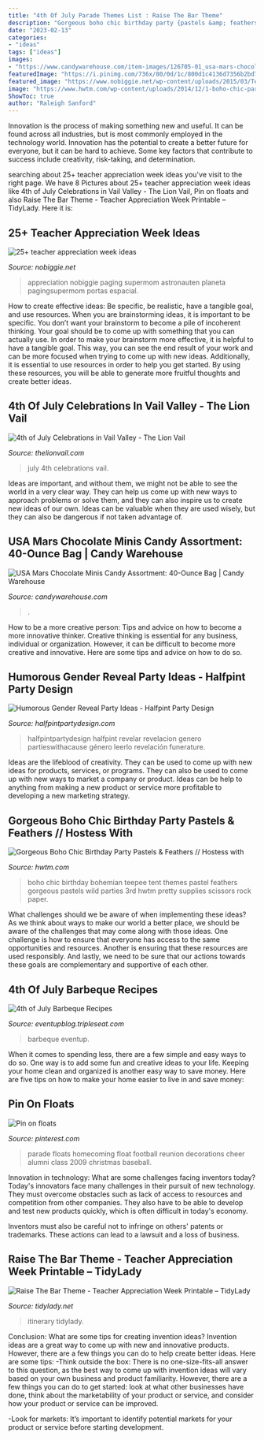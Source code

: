 ```yaml
---
title: "4th Of July Parade Themes List : Raise The Bar Theme"
description: "Gorgeous boho chic birthday party {pastels &amp; feathers} // hostess with"
date: "2023-02-13"
categories:
- "ideas"
tags: ["ideas"]
images:
- "https://www.candywarehouse.com/item-images/126705-01_usa-mars-chocolate-minis-candy-40-ounce-bag.jpg"
featuredImage: "https://i.pinimg.com/736x/80/0d/1c/800d1c4136d7356b2bd7916c55b36a33--homecoming-floats-homecoming-parade.jpg"
featured_image: "https://www.nobiggie.net/wp-content/uploads/2015/03/Teacher-Appreciation-Door-Idea-Out-of-this-World-25-teacher-appreciation-week-ideas-NoBiggie.net_.jpg"
image: "https://www.hwtm.com/wp-content/uploads/2014/12/1-boho-chic-party-tee-pee.jpg"
ShowToc: true
author: "Raleigh Sanford"
---
```



Innovation is the process of making something new and useful. It can be found across all industries, but is most commonly employed in the technology world. Innovation has the potential to create a better future for everyone, but it can be hard to achieve. Some key factors that contribute to success include creativity, risk-taking, and determination.

	

		
searching about 25+ teacher appreciation week ideas you've visit to the right page. We have 8 Pictures about 25+ teacher appreciation week ideas like 4th of July Celebrations in Vail Valley - The Lion Vail, Pin on floats and also Raise The Bar Theme - Teacher Appreciation Week Printable – TidyLady. Here it is:
		
    
## 25+ Teacher Appreciation Week Ideas

<img loading=lazy src="https://www.nobiggie.net/wp-content/uploads/2015/03/Teacher-Appreciation-Door-Idea-Out-of-this-World-25-teacher-appreciation-week-ideas-NoBiggie.net_.jpg" onerror="this.onerror=null;this.src='https://tse4.mm.bing.net/th?id=OIP.GOx08GmIcSGckxQ__5pQMQHaMG&amp;pid=15.1';" alt="25+ teacher appreciation week ideas">

_Source: nobiggie.net_

>appreciation nobiggie paging supermom astronauten planeta pagingsupermom portas espacial. 

	

How to create effective ideas: Be specific, be realistic, have a tangible goal, and use resources.
When you are brainstorming ideas, it is important to be specific. You don’t want your brainstorm to become a pile of incoherent thinking. Your goal should be to come up with something that you can actually use. In order to make your brainstorm more effective, it is helpful to have a tangible goal. This way, you can see the end result of your work and can be more focused when trying to come up with new ideas. Additionally, it is essential to use resources in order to help you get started. By using these resources, you will be able to generate more fruitful thoughts and create better ideas.

    
## 4th Of July Celebrations In Vail Valley - The Lion Vail

<img loading=lazy src="https://thelionvail.com/wp-content/uploads/2018/06/Vail-4th-of-July-red.jpg" onerror="this.onerror=null;this.src='https://tse3.mm.bing.net/th?id=OIP.sxEfSMGT-5fKMByENoW-UwHaE8&amp;pid=15.1';" alt="4th of July Celebrations in Vail Valley - The Lion Vail">

_Source: thelionvail.com_

>july 4th celebrations vail. 

	

Ideas are important, and without them, we might not be able to see the world in a very clear way. They can help us come up with new ways to approach problems or solve them, and they can also inspire us to create new ideas of our own. Ideas can be valuable when they are used wisely, but they can also be dangerous if not taken advantage of.

    
## USA Mars Chocolate Minis Candy Assortment: 40-Ounce Bag | Candy Warehouse

<img loading=lazy src="https://www.candywarehouse.com/item-images/126705-01_usa-mars-chocolate-minis-candy-40-ounce-bag.jpg" onerror="this.onerror=null;this.src='https://tse3.mm.bing.net/th?id=OIP.FoShGCo1sQtCpCSsS5kgfwHaHa&amp;pid=15.1';" alt="USA Mars Chocolate Minis Candy Assortment: 40-Ounce Bag | Candy Warehouse">

_Source: candywarehouse.com_

>. 

	

How to be a more creative person: Tips and advice on how to become a more innovative thinker.
Creative thinking is essential for any business, individual or organization. However, it can be difficult to become more creative and innovative. Here are some tips and advice on how to do so.

    
## Humorous Gender Reveal Party Ideas - Halfpint Party Design

<img loading=lazy src="https://i1.wp.com/halfpintpartydesign.com/wp-content/uploads/2017/05/gender-reveal-party-humor.jpg?resize=735%2C1536&amp;ssl=1" onerror="this.onerror=null;this.src='https://tse1.mm.bing.net/th?id=OIP.6Xbw90kpsNdrcmDRIiu-swHaPe&amp;pid=15.1';" alt="Humorous Gender Reveal Party Ideas - Halfpint Party Design">

_Source: halfpintpartydesign.com_

>halfpintpartydesign halfpint revelar revelacion genero partieswithacause género leerlo revelación funerature. 

	

Ideas are the lifeblood of creativity. They can be used to come up with new ideas for products, services, or programs. They can also be used to come up with new ways to market a company or product. Ideas can be help to anything from making a new product or service more profitable to developing a new marketing strategy.

    
## Gorgeous Boho Chic Birthday Party Pastels &amp; Feathers // Hostess With

<img loading=lazy src="https://www.hwtm.com/wp-content/uploads/2014/12/1-boho-chic-party-tee-pee.jpg" onerror="this.onerror=null;this.src='https://tse1.mm.bing.net/th?id=OIP.Yrh0E9CxZNwdOGZpLGP-zwHaLG&amp;pid=15.1';" alt="Gorgeous Boho Chic Birthday Party Pastels &amp; Feathers // Hostess with">

_Source: hwtm.com_

>boho chic birthday bohemian teepee tent themes pastel feathers gorgeous pastels wild parties 3rd hwtm pretty supplies scissors rock paper. 

	

What challenges should we be aware of when implementing these ideas?
As we think about ways to make our world a better place, we should be aware of the challenges that may come along with those ideas. One challenge is how to ensure that everyone has access to the same opportunities and resources. Another is ensuring that these resources are used responsibly. And lastly, we need to be sure that our actions towards these goals are complementary and supportive of each other.

    
## 4th Of July Barbeque Recipes

<img loading=lazy src="https://eventupblog.tripleseat.com/hubfs/Imported_Blog_Media/4thofjulybarbeque_2_1340x1340.jpeg" onerror="this.onerror=null;this.src='https://tse3.mm.bing.net/th?id=OIP.S1E6rcyE2A4WtTxDfKzSQwHaHa&amp;pid=15.1';" alt="4th of July Barbeque Recipes">

_Source: eventupblog.tripleseat.com_

>barbeque eventup. 

	

When it comes to spending less, there are a few simple and easy ways to do so. One way is to add some fun and creative ideas to your life. Keeping your home clean and organized is another easy way to save money. Here are five tips on how to make your home easier to live in and save money: 

    
## Pin On Floats

<img loading=lazy src="https://i.pinimg.com/736x/80/0d/1c/800d1c4136d7356b2bd7916c55b36a33--homecoming-floats-homecoming-parade.jpg" onerror="this.onerror=null;this.src='https://tse1.mm.bing.net/th?id=OIP.rbJTqhXg50zLadcHKUjHSAHaFj&amp;pid=15.1';" alt="Pin on floats">

_Source: pinterest.com_

>parade floats homecoming float football reunion decorations cheer alumni class 2009 christmas baseball. 

	

Innovation in technology: What are some challenges facing inventors today?
Today's innovators face many challenges in their pursuit of new technology. They must overcome obstacles such as lack of access to resources and competition from other companies. They also have to be able to develop and test new products quickly, which is often difficult in today's economy.

Inventors must also be careful not to infringe on others' patents or trademarks. These actions can lead to a lawsuit and a loss of business.

    
## Raise The Bar Theme - Teacher Appreciation Week Printable – TidyLady

<img loading=lazy src="https://cdn.shopify.com/s/files/1/0010/9599/1332/products/il_fullxfull.1835225834_8dms_1200x1200.jpg?v=1573998749" onerror="this.onerror=null;this.src='https://tse1.mm.bing.net/th?id=OIP.boTGWdaV9PnV_zVsy_QODwHaHa&amp;pid=15.1';" alt="Raise The Bar Theme - Teacher Appreciation Week Printable – TidyLady">

_Source: tidylady.net_

>itinerary tidylady. 

	

Conclusion: What are some tips for creating invention ideas?
Invention ideas are a great way to come up with new and innovative products. However, there are a few things you can do to help create better ideas. Here are some tips:
-Think outside the box: There is no one-size-fits-all answer to this question, as the best way to come up with invention ideas will vary based on your own business and product familiarity. However, there are a few things you can do to get started: look at what other businesses have done, think about the marketability of your product or service, and consider how your product or service can be improved.

-Look for markets: It’s important to identify potential markets for your product or service before starting development.

